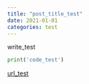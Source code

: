 ```yaml
---
title: "post_title_test"
date: 2021-01-01
categories: test
---
```


write_test

```python
print('code_test')
```

[url_test](https://keinohne.github.io/)
